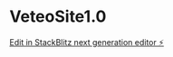 # VeteoSite1.0

[Edit in StackBlitz next generation editor ⚡️](https://stackblitz.com/~/github.com/yassinovetch/VeteoSite1.0)